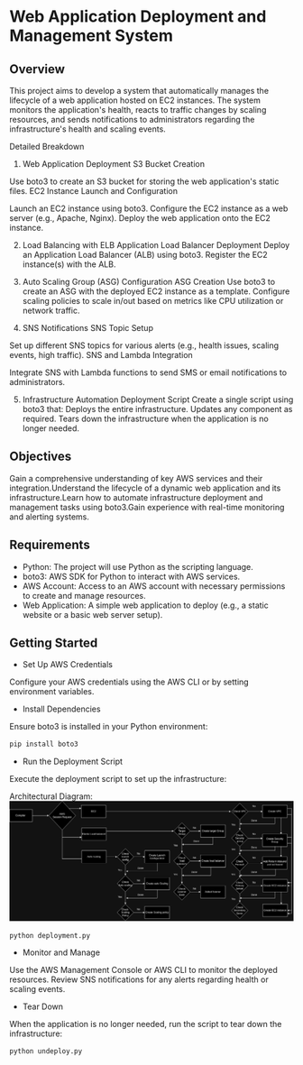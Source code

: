 # Web Application Deployment and Management System
## Overview
This project aims to develop a system that automatically manages the lifecycle of a web application hosted on EC2 instances. The system monitors the application's health, reacts to traffic changes by scaling resources, and sends notifications to administrators regarding the infrastructure's health and scaling events.

Detailed Breakdown
1. Web Application Deployment
S3 Bucket Creation

Use boto3 to create an S3 bucket for storing the web application's static files.
EC2 Instance Launch and Configuration

Launch an EC2 instance using boto3.
Configure the EC2 instance as a web server (e.g., Apache, Nginx).
Deploy the web application onto the EC2 instance.

2. Load Balancing with ELB
Application Load Balancer Deployment
Deploy an Application Load Balancer (ALB) using boto3.
Register the EC2 instance(s) with the ALB.

3. Auto Scaling Group (ASG) Configuration
ASG Creation
Use boto3 to create an ASG with the deployed EC2 instance as a template.
Configure scaling policies to scale in/out based on metrics like CPU utilization or network traffic.

4. SNS Notifications
SNS Topic Setup

Set up different SNS topics for various alerts (e.g., health issues, scaling events, high traffic).
SNS and Lambda Integration

Integrate SNS with Lambda functions to send SMS or email notifications to administrators.

5. Infrastructure Automation
Deployment Script
Create a single script using boto3 that:
Deploys the entire infrastructure.
Updates any component as required.
Tears down the infrastructure when the application is no longer needed.


## Objectives
Gain a comprehensive understanding of key AWS services and their integration.Understand the lifecycle of a dynamic web application and its infrastructure.Learn how to automate infrastructure deployment and management tasks using boto3.Gain experience with real-time monitoring and alerting systems.

## Requirements
- Python: The project will use Python as the scripting language.
- boto3: AWS SDK for Python to interact with AWS services.
- AWS Account: Access to an AWS account with necessary permissions to create and manage resources.
- Web Application: A simple web application to deploy (e.g., a static website or a basic web server setup).

## Getting Started
- Set Up AWS Credentials

Configure your AWS credentials using the AWS CLI or by setting environment variables.

- Install Dependencies

Ensure boto3 is installed in your Python environment:
```python
pip install boto3
```
- Run the Deployment Script

Execute the deployment script to set up the infrastructure:

Architectural Diagram: 
![Architectural Diagram](./deploy_web.drawio.png)

```shell 
python deployment.py
```

- Monitor and Manage

Use the AWS Management Console or AWS CLI to monitor the deployed resources.
Review SNS notifications for any alerts regarding health or scaling events.
- Tear Down

When the application is no longer needed, run the script to tear down the infrastructure:
```shell 
python undeploy.py
```
